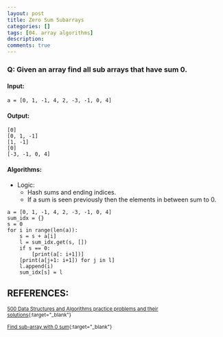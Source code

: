 ```yaml
---
layout: post
title: Zero Sum Subarrays
categories: []
tags: [04. array algorithms]
description:
comments: true
---
```


### Q: Given an array find all sub arrays that have sum 0.

#### Input:

```python3
a = [0, 1, -1, 4, 2, -3, -1, 0, 4]
```

#### Output:

```python3
[0]
[0, 1, -1]
[1, -1]
[0]
[-3, -1, 0, 4]
```

#### Algorithms:

* Logic:
  * Hash sums and ending indices.
  * If a sum is seen previously then the elements in between sum to 0.

```python3
a = [0, 1, -1, 4, 2, -3, -1, 0, 4]
sum_idx = {}
s = 0
for i in range(len(a)):
    s = s + a[i]
    l = sum_idx.get(s, [])
    if s == 0:
        [print(a[: i+1])]
    [print(a[j+1: i+1]) for j in l]   
    l.append(i)
    sum_idx[s] = l
```

## REFERENCES:

<small>[500 Data Structures and Algorithms practice problems and their solutions](https://techiedelight.quora.com/500-Data-Structures-and-Algorithms-practice-problems-and-their-solutions){:target="_blank"}</small>

<small>[Find sub-array with 0 sum](http://www.techiedelight.com/find-sub-array-with-0-sum/){:target="_blank"}</small>
